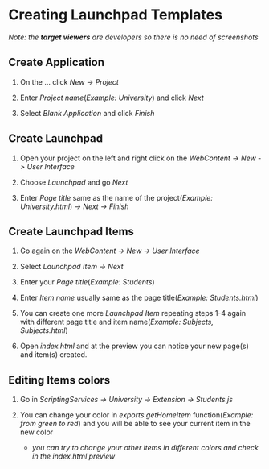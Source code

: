# Creating Launchpad Templates

*Note: the **target viewers** are developers so there is no need of screenshots*

## Create Application

1. On the ... click *New -> Project*

2. Enter *Project name*(*Example: University*) and click *Next*

3. Select *Blank Application* and click *Finish*

## Create Launchpad

1. Open your project on the left and right click on the *WebContent -> New -> User Interface*

2. Choose *Launchpad* and go *Next*

3. Enter *Page title* same as the name of the project(*Example: University.html*) *-> Next -> Finish*

## Create Launchpad Items

1. Go again on the *WebContent -> New -> User Interface*

2. Select *Launchpad Item -> Next*

3. Enter your *Page title*(*Example: Students*)

4. Enter *Item name* usually same as the page title(*Example: Students.html*)

5. You can create one more *Launchpad Item* repeating steps 1-4 again with different 
page title and item name(*Example: Subjects, Subjects.html*)

6. Open *index.html* and at the preview you can notice your new page(s) and item(s) created.

## Editing Items colors

1. Go in *ScriptingServices -> University -> Extension -> Students.js*

2. You can change your color in *exports.getHomeItem* function(*Example: from green to red*)
and you will be able to see your current item in the new color

   - *you can try to change your other items 
   in different colors and check in the index.html preview*

